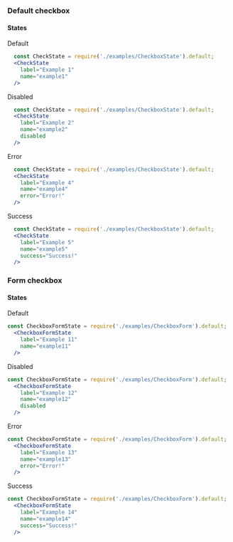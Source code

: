 ### __Default checkbox__ ###
#### **States** ####

Default
```jsx
  const CheckState = require('./examples/CheckboxState').default;
  <CheckState
    label="Example 1"
    name="example1"
  />
```

Disabled
```jsx
  const CheckState = require('./examples/CheckboxState').default;
  <CheckState
    label="Example 2"
    name="example2"
    disabled
  />
```

Error
```jsx
  const CheckState = require('./examples/CheckboxState').default;
  <CheckState
    label="Example 4"
    name="example4"
    error="Error!"
  />
```

Success
```jsx
  const CheckState = require('./examples/CheckboxState').default;
  <CheckState
    label="Example 5"
    name="example5"
    success="Success!"
  />
```

### __Form checkbox__ ###
#### **States** ####

Default
```jsx
const CheckboxFormState = require('./examples/CheckboxForm').default;
  <CheckboxFormState
    label="Example 11"
    name="example11"
  />
```

Disabled
```jsx
const CheckboxFormState = require('./examples/CheckboxForm').default;
  <CheckboxFormState
    label="Example 12"
    name="example12"
    disabled
  />
```

Error
```jsx
const CheckboxFormState = require('./examples/CheckboxForm').default;
  <CheckboxFormState
    label="Example 13"
    name="example13"
    error="Error!"
  />
```

Success
```jsx
const CheckboxFormState = require('./examples/CheckboxForm').default;
  <CheckboxFormState
    label="Example 14"
    name="example14"
    success="Success!"
  />
```
